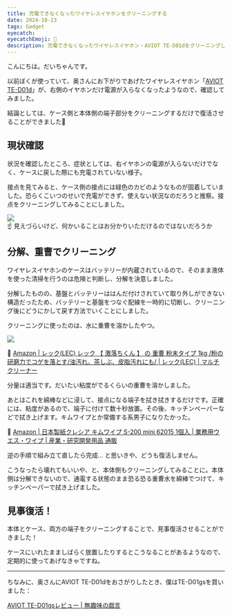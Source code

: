 ```yaml
---
title: 充電できなくなったワイヤレスイヤホンをクリーニングする
date: 2024-10-23
tags: Gadget
eyecatch: 
eyecatchEmoji: 🧹
description: 充電できなくなったワイヤレスイヤホン・AVIOT TE-D01dをクリーニングして充電できるようにしました
---
```


こんにちは。だいちゃんです。

以前ぼくが使っていて、奥さんにお下がりであげたワイヤレスイヤホン「[AVIOT TE-D01d](https://amzn.to/40h314W)」が、右側のイヤホンだけ電源が入らなくなったようなので、確認してみました。

結論としては、ケース側と本体側の端子部分をクリーニングするだけで復活させることができました🎉

## 現状確認

状況を確認したところ、症状としては、右イヤホンの電源が入らないだけでなく、ケースに戻した際にも充電されていない様子。

接点を見てみると、ケース側の接点には緑色のカビのようなものが固着していました。恐らくこいつのせいで充電ができず、使えない状況なのだろうと推察。接点をクリーニングしてみることにしました。

![](/images/241023_1.jpg)    
☝️ 見えづらいけど、何かいることはお分かりいただけるのではないだろうか

## 分解、重曹でクリーニング

ワイヤレスイヤホンのケースはバッテリーが内蔵されているので、そのまま液体を使った清掃を行うのは危険と判断し、分解を決意しました。

分解したものの、基盤とバッテリーははんだ付けされていて取り外しができない構造だったため、バッテリーと基盤をつなぐ配線を一時的に切断し、クリーニング後にどうにかして戻す方法でいくことにしました。

クリーニングに使ったのは、水に重曹を溶かしたやつ。

![](/images/241023_1.jpg)

🧺 [Amazon | レック(LEC) レック 【 激落ちくん 】 の 重曹 粉末タイプ 1kg /粉の研磨力でコゲを落とす/油汚れ、茶しぶ、皮脂汚れにも/ | レック(LEC) | マルチクリーナー](https://amzn.to/409zFFw)

分量は適当です。だいたい粘度がでるくらいの重曹を溶かしました。

あとはこれを綿棒などに浸して、接点になる端子を拭き拭きするだけです。正確には、粘度があるので、端子に付けて数十秒放置。その後、キッチンペーパーなどで拭き上げます。キムワイプとか常備する系男子になりたかった。

🧺 [Amazon | 日本製紙クレシア キムワイプ S-200 mini 62015 1個入 | 業務用ウエス・ワイプ | 産業・研究開発用品 通販](https://amzn.to/40h4ice)

逆の手順で組み立て直したら完成... と思いきや、どうも復活しません。

こうなったら壊れてもいいや、と、本体側もクリーニングしてみることに。本体側は分解できないので、通電する状態のまま恐る恐る重曹水を綿棒でつけて、キッチンペーパーで拭き上げました。

## 見事復活！

本体とケース、両方の端子をクリーニングすることで、見事復活させることができました！

ケースにいれたまましばらく放置したりするとこうなることがあるようなので、定期的に使ってあげなきゃですね。

---

ちなみに、奥さんにAVIOT TE-D01dをおさがりしたとき、僕はTE-D01gsを買いました：

[AVIOT TE-D01gsレビュー | 無趣味の戯言](https://blog.udcxx.me/article/220306/review-aviot-te-d01gs/)